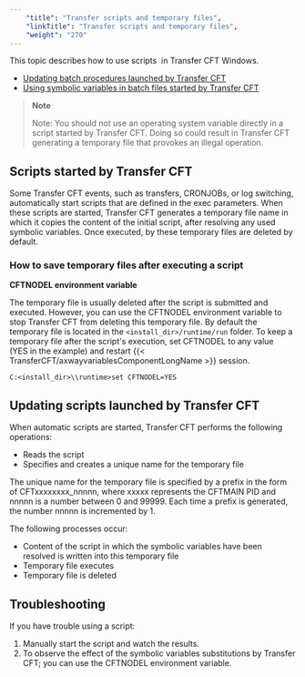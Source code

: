 ```yaml
---
    "title": "Transfer scripts and temporary files",
    "linkTitle": "Transfer scripts and temporary files",
    "weight": "270"
---
```

This topic describes how to use scripts  in Transfer CFT Windows.

- [Updating
    batch procedures launched by Transfer CFT](#Updating%20batch%20procedures%20launched%20by%20Transfer%20CFT)
- [Using
    symbolic variables in batch files started by Transfer CFT](#Using_symbolic_variables_in_the_batch_files_started_by_CFT)

<span id="About_automated_CFT_functions"></span>

> **Note**
>
> Note: You should not use an operating system variable
> directly in a script started by Transfer CFT. Doing so could result in Transfer CFT generating a temporary
> file that provokes an illegal operation.

Scripts started by Transfer CFT
-------------------------------

Some Transfer CFT events, such as transfers, CRONJOBs, or log switching, automatically
start scripts that are defined in the exec parameters. When these scripts are started, Transfer CFT generates a temporary
file name in which it copies the content of the initial script, after resolving any used symbolic variables.
Once executed, by these temporary
files are deleted by default.

### How to save temporary files after executing a script

****CFTNODEL environment variable<span id="CFTNODEL"></span>****

The temporary file is usually
deleted after the script is submitted and executed. However, you can use the CFTNODEL environment variable to stop Transfer
CFT from deleting this temporary file. By default the temporary file is located in the `<install_dir>/runtime/run` folder. To keep a temporary file after the script's execution, set CFTNODEL to any value (YES in the example) and restart {{< TransferCFT/axwayvariablesComponentLongName  >}} session.

```
C:<install_dir>\\runtime>set CFTNODEL=YES
```
<span id="Updating batch procedures launched by Transfer CFT"></span>

Updating scripts launched by Transfer CFT
-----------------------------------------

When automatic scripts are started, Transfer CFT performs
the following operations:

- Reads the script
- Specifies and creates
    a unique name for the temporary file

The unique name for the temporary file is specified by a
prefix in the form of CFTxxxxxxxx_nnnnn, where xxxxx represents the CFTMAIN PID and nnnnn is a number between 0 and
99999. Each time a prefix is generated, the number nnnnn is incremented
by 1.

The following processes occur:

- Content of the
    script in which the symbolic variables have been resolved is written
    into this temporary file
- Temporary file
    executes
- Temporary file
    is deleted

Troubleshooting
---------------

If you have trouble using a script:

1. Manually start the script and watch the results.
1. To observe the effect
    of the symbolic variables substitutions by Transfer CFT; you can use the
    CFTNODEL environment variable.
